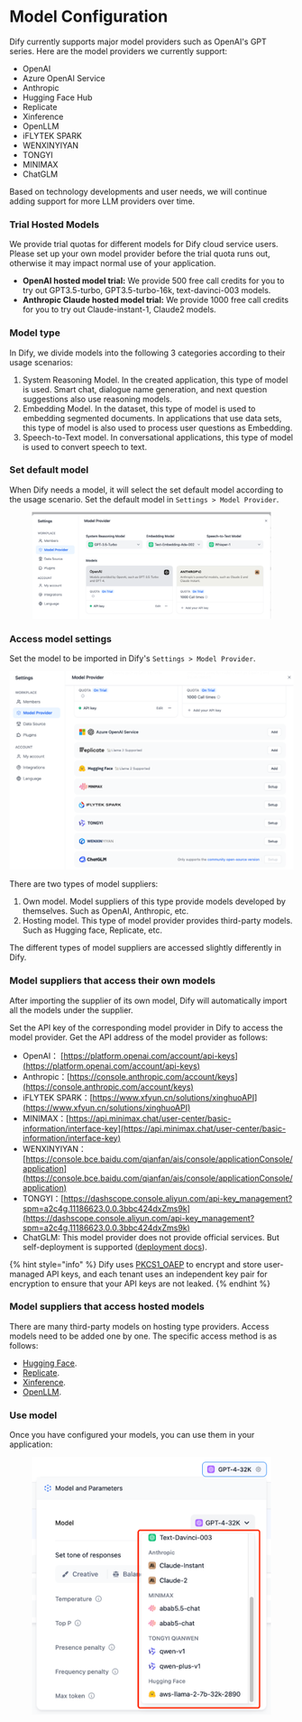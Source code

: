 # Model Configuration

Dify currently supports major model providers such as OpenAI's GPT series. Here are the model providers we currently support:

* OpenAI
* Azure OpenAI Service
* Anthropic
* Hugging Face Hub
* Replicate
* Xinference
* OpenLLM
* iFLYTEK SPARK
* WENXINYIYAN
* TONGYI
* MINIMAX
* ChatGLM

Based on technology developments and user needs, we will continue adding support for more LLM providers over time.

### Trial Hosted Models

We provide trial quotas for different models for Dify cloud service users. Please set up your own model provider before the trial quota runs out, otherwise it may impact normal use of your application.

* **OpenAI hosted model trial:** We provide 500 free call credits for you to try out GPT3.5-turbo, GPT3.5-turbo-16k, text-davinci-003 models.
* **Anthropic Claude hosted model trial:** We provide 1000 free call credits for you to try out Claude-instant-1, Claude2 models.

### Model type

In Dify, we divide models into the following 3 categories according to their usage scenarios:

1. System Reasoning Model. In the created application, this type of model is used. Smart chat, dialogue name generation, and next question suggestions also use reasoning models.
2. Embedding Model. In the dataset, this type of model is used to embedding segmented documents. In applications that use data sets, this type of model is also used to process user questions as Embedding.
3. Speech-to-Text model. In conversational applications, this type of model is used to convert speech to text.

### Set default model

When Dify needs a model, it will select the set default model according to the usage scenario. Set the default model in `Settings > Model Provider`.

<figure><img src="../../.gitbook/assets/image (82).png" alt=""><figcaption></figcaption></figure>

### Access model settings

Set the model to be imported in Dify's `Settings > Model Provider`.

![](<../../.gitbook/assets/image (83).png>)

There are two types of model suppliers:

1. Own model. Model suppliers of this type provide models developed by themselves. Such as OpenAI, Anthropic, etc.
2. Hosting model. This type of model provider provides third-party models. Such as Hugging face, Replicate, etc.

The different types of model suppliers are accessed slightly differently in Dify.



### Model suppliers that access their own models

After importing the supplier of its own model, Dify will automatically import all the models under the supplier.

Set the API key of the corresponding model provider in Dify to access the model provider. Get the API address of the model provider as follows:

* OpenAI： [https://platform.openai.com/account/api-keys](https://platform.openai.com/account/api-keys)
* Anthropic：[https://console.anthropic.com/account/keys](https://console.anthropic.com/account/keys)
* iFLYTEK SPARK：[https://www.xfyun.cn/solutions/xinghuoAPI](https://www.xfyun.cn/solutions/xinghuoAPI)
* MINIMAX：[https://api.minimax.chat/user-center/basic-information/interface-key](https://api.minimax.chat/user-center/basic-information/interface-key)
* WENXINYIYAN：[https://console.bce.baidu.com/qianfan/ais/console/applicationConsole/application](https://console.bce.baidu.com/qianfan/ais/console/applicationConsole/application)
* TONGYI：[https://dashscope.console.aliyun.com/api-key_management?spm=a2c4g.11186623.0.0.3bbc424dxZms9k](https://dashscope.console.aliyun.com/api-key_management?spm=a2c4g.11186623.0.0.3bbc424dxZms9k)
* ChatGLM: This model provider does not provide official services. But self-deployment is supported ([deployment docs](https://github.com/THUDM/ChatGLM2-6B/blob/main/README_EN.md#environment-setup)).

{% hint style="info" %}
Dify uses [PKCS1_OAEP](https://pycryptodome.readthedocs.io/en/latest/src/cipher/oaep.html) to encrypt and store user-managed API keys, and each tenant uses an independent key pair for encryption to ensure that your API keys are not leaked.
{% endhint %}

### Model suppliers that access hosted models

There are many third-party models on hosting type providers. Access models need to be added one by one. The specific access method is as follows:

* [Hugging Face](hugging-face.md).
* [Replicate](replicate.md).
* [Xinference](xinference.md).
* [OpenLLM](openllm.md).

### Use model

Once you have configured your models, you can use them in your application:

<figure><img src="../../.gitbook/assets/image (84).png" alt=""><figcaption></figcaption></figure>
